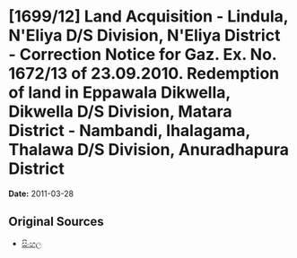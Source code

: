 # [1699/12] Land Acquisition - Lindula, N'Eliya D/S Division, N'Eliya District - Correction Notice for Gaz. Ex. No. 1672/13 of 23.09.2010. Redemption of land in Eppawala Dikwella, Dikwella D/S Division, Matara District - Nambandi, Ihalagama, Thalawa D/S Division, Anuradhapura District

**Date:** 2011-03-28

## Original Sources

- [සිංහල](https://documents.gov.lk/view/extra-gazettes/2011/3/1699-12_S.pdf)
